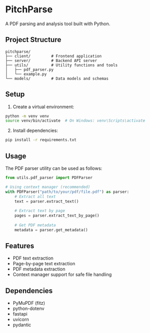 # PitchParse

A PDF parsing and analysis tool built with Python.

## Project Structure

```
pitchparse/
├── client/         # Frontend application
├── server/         # Backend API server
├── utils/          # Utility functions and tools
│   ├── pdf_parser.py
│   └── example.py
└── models/         # Data models and schemas
```

## Setup

1. Create a virtual environment:
```bash
python -m venv venv
source venv/bin/activate  # On Windows: venv\Scripts\activate
```

2. Install dependencies:
```bash
pip install -r requirements.txt
```

## Usage

The PDF parser utility can be used as follows:

```python
from utils.pdf_parser import PDFParser

# Using context manager (recommended)
with PDFParser("path/to/your/pdf/file.pdf") as parser:
    # Extract all text
    text = parser.extract_text()
    
    # Extract text by page
    pages = parser.extract_text_by_page()
    
    # Get PDF metadata
    metadata = parser.get_metadata()
```

## Features

- PDF text extraction
- Page-by-page text extraction
- PDF metadata extraction
- Context manager support for safe file handling

## Dependencies

- PyMuPDF (fitz)
- python-dotenv
- fastapi
- uvicorn
- pydantic 